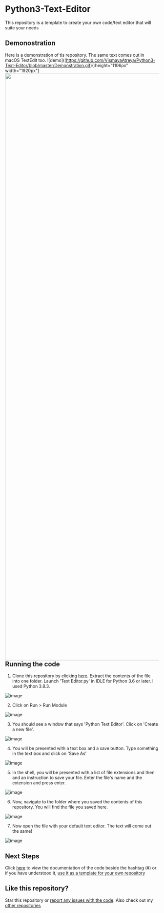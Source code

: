 # Python3-Text-Editor
This repository is a template to create your own code/text editor that will suite your needs

## Demonostration
Here is a demonstration of tis repository. The same text comes out in macOS TextEdit too.
![demo]((https://github.com/VismayaAtreya/Python3-Text-Editor/blob/master/Demonstration.gif){:height="1106px" width="1920px"}
<a href="url"><img src="https://github.com/VismayaAtreya/Python3-Text-Editor/blob/master/Demonstration.gif" align="left" height="1920" width="1106" ></a>

## Running the code

1. Clone this repository by clicking [here](https://github.com/VismayaAtreya/Python3-Text-Editor/archive/master.zip). Extract the contents of the file into one folder. Launch 'Text Editor.py' in IDLE for Python 3.6 or later. I used Python 3.8.3.

![image](https://github.com/VismayaAtreya/Python3-Text-Editor/blob/master/User%20Guide%20Images/IMG%201.png)

2. Click on Run > Run Module

![image](https://github.com/VismayaAtreya/Python3-Text-Editor/blob/master/User%20Guide%20Images/IMG%202.png)

3. You should see a window that says 'Python Text Editor'.  Click on 'Create a new file'.

![image](https://github.com/VismayaAtreya/Python3-Text-Editor/blob/master/User%20Guide%20Images/IMG%203.png)

4. You will be presented with  a text box and a save button. Type something in the text box and click on 'Save As'

![image](https://github.com/VismayaAtreya/Python3-Text-Editor/blob/master/User%20Guide%20Images/IMG%204.png)

5. In the shell, you will be presented with a list of file extensions and then and an instruction to save your file. Enter the file's name and the extension and press enter.

![image](https://github.com/VismayaAtreya/Python3-Text-Editor/blob/master/User%20Guide%20Images/IMG%205.png)

6. Now, navigate to the folder where you saved the contents of this repository. You will find the file you saved here.

![image](https://github.com/VismayaAtreya/Python3-Text-Editor/blob/master/User%20Guide%20Images/IMG%206.png)

7. Now open the file with your default text editor. The text will come out the same!

![image](https://github.com/VismayaAtreya/Python3-Text-Editor/blob/master/User%20Guide%20Images/IMG%207.png)

## Next Steps

Click [here](https://github.com/VismayaAtreya/Python3-Text-Editor/blob/master/Text%20editor.py) to view the documentation of the code beside the hashtag (#) or if you have understood it, [use it as a template for your own repository](https://github.com/VismayaAtreya/Python3-Text-Editor/generate)

## Like this repository?

Star this repository or [report any issues with the code](https://github.com/VismayaAtreya/Python3-Text-Editor/issues). Also check out my [other repositories](https://github.com/VismayaAtreya)
